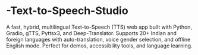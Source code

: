 # -Text-to-Speech-Studio
A fast, hybrid, multilingual Text-to-Speech (TTS) web app built with Python, Gradio, gTTS, Pyttsx3, and Deep-Translator. Supports 20+ Indian and foreign languages with auto-translation, voice gender selection, and offline English mode. Perfect for demos, accessibility tools, and language learning.
